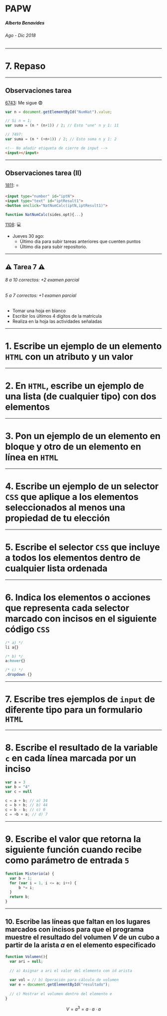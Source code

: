 <!-- $theme: default -->

PAPW
===

##### Alberto Benavides
###### Ago - Dic 2018

<!-- footer: Universidad Autónoma de Nuevo León | Facultad de Ciencias Físico Matemáticas | Multimedia y Animación Digital -->

---

# 7. Repaso

---

## Observaciones tarea
[6743](https://github.com/Deathmajorasmask/PAPW/blob/master/Tarea%206/Index.html): Me sigue :fearful:
```javascript
var n = document.getElementById("NumNat").value;

// Si n = 1;
var suma = (n * (n+1)) / 2; // Esto "une" n y 1: 11

// 7497:
var suma = (n * (+n+1)) / 2; // Esto suma n y 1: 2
```

```html
<!-- No añadir etiqueta de cierre de input -->
<input></input>
```

---

## Observaciones tarea (II)

[1811](https://bitbucket.org/JuanSalinas9k/juansalinasrepo/src/master/Tarea%206/): :star:
```html
<input type="number" id="iptN">
<input type="text" id="iptResult1">
<button onclick="NatNumCalc(iptN,iptResult1)">
```
```javascript
function NatNumCalc(sides,opt){...}
```

[1108](https://github.com/Gera1590/PAPW/tree/master/Tarea6): :computer:

* Jueves 30 ago:
  * Último día para subir tareas anteriores que cuenten puntos
  * Último día para subir repositorio.

---

## :warning: Tarea 7 :warning:
###### 8 a 10 correctos: +2 examen parcial 
###### 5 a 7 correctos: +1 examen parcial 

* Tomar una hoja en blanco
* Escribir los últimos 4 dígitos de la matrícula
* Realiza en la hoja las actividades señaladas

---

# 1. Escribe un ejemplo de un elemento `HTML` con un atributo y un valor

<!--
<img src="">
-->

---

# 2. En `HTML`, escribe un ejemplo de una lista (de cualquier tipo) con dos elementos

<!--
<ul>
  <li>ele1</li>
  <li>ele2</li>
</ul>
--->

---

# 3. Pon un ejemplo de un elemento en bloque y otro de un elemento en línea en `HTML`

<!--
<p>
<b>
-->

---

# 4. Escribe un ejemplo de un selector `CSS` que aplique a los elementos seleccionados al menos una propiedad de tu elección

<!--
selector{
  propiedad: valor;
}
-->

---

# 5. Escribe el selector `CSS` que incluye a todos los elementos dentro de cualquier lista ordenada
<!-- 
ol li{}
-->

---

# 6. Indica los elementos o acciones que representa cada selector marcado con incisos en el siguiente código `CSS`

```css
/* a) */
li a{}

/* b) */
a:hover{}

/* c) */
.dropdown {}
```

---

# 7. Escribe tres ejemplos de `input` de diferente tipo para un formulario `HTML`

---

# 8. Escribe el resultado de la variable `c` en cada línea marcada por un inciso

```javascript
var a = 3
var b = "4"
var c = null

c = a + b; // a) 34
c = b + b; // b) 44
c = b - b; // c) 0
c = +b + a; // d) 7
```

---

# 9. Escribe el valor que retorna la siguiente función cuando recibe como parámetro de entrada `5`

```javascript
function Misterio(a) {
  var b = 1;
  for (var i = 1, i <= a; i++) {
      b *= i;
  }
  return b;
}
```

---

## 10. Escribe las líneas que faltan en los lugares marcados con incisos para que el programa muestre el resultado del volumen $V$ de un cubo a partir de la arista $a$ en el elemento especificado

```javascript
function Volumen(){
  var ari = null;
  
  // a) Asignar a ari el valor del elemento con id arista
  
  var vol = // b) Operación para cálculo de volumen
  var e = document.getElementById("resultado");
  
  // c) Mostrar el volumen dentro del elemento e
}
```

$$V = a^3 = a \cdot a \cdot a$$